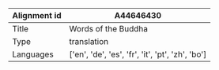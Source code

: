|Alignment id | A44646430
| --- | --- 
|Title | Words of the Buddha 
|Type | translation
|Languages | ['en', 'de', 'es', 'fr', 'it', 'pt', 'zh', 'bo']